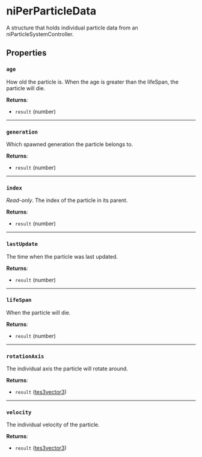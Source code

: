 # niPerParticleData
<div class="search_terms" style="display: none">niperparticledata, perparticledata</div>

<!---
	This file is autogenerated. Do not edit this file manually. Your changes will be ignored.
	More information: https://github.com/MWSE/MWSE/tree/master/docs
-->

A structure that holds individual particle data from an niParticleSystemController.

## Properties

### `age`
<div class="search_terms" style="display: none">age</div>

How old the particle is. When the age is greater than the lifeSpan, the particle will die.

**Returns**:

* `result` (number)

***

### `generation`
<div class="search_terms" style="display: none">generation</div>

Which spawned generation the particle belongs to.

**Returns**:

* `result` (number)

***

### `index`
<div class="search_terms" style="display: none">index</div>

*Read-only*. The index of the particle in its parent.

**Returns**:

* `result` (number)

***

### `lastUpdate`
<div class="search_terms" style="display: none">lastupdate</div>

The time when the particle was last updated.

**Returns**:

* `result` (number)

***

### `lifeSpan`
<div class="search_terms" style="display: none">lifespan</div>

When the particle will die.

**Returns**:

* `result` (number)

***

### `rotationAxis`
<div class="search_terms" style="display: none">rotationaxis</div>

The individual axis the particle will rotate around.

**Returns**:

* `result` ([tes3vector3](../../types/tes3vector3))

***

### `velocity`
<div class="search_terms" style="display: none">velocity</div>

The individual velocity of the particle.

**Returns**:

* `result` ([tes3vector3](../../types/tes3vector3))


